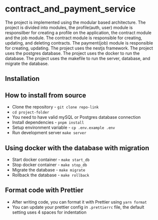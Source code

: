 # contract_and_payment_service
The project is implemented using the modular based architecture. The project is divided into modules, the profile(auth, user) module is responsilber for creating a profile on the application, the contract module and the job module. The contract module is responsible for creating, updating, and deleting contracts. The payment(job) module is responsible for creating, updating. The project uses the nestjs framework. The project uses the postgres database. The project uses the docker to run the database. The project uses the makefile to run the server, database, and migrate the database.

## Installation

## How to install from source
- Clone the repository - `git clone repo-link`
- `cd project-folder`
- You need to have valid mySQL or Postgres database connection
- Install dependencies - `pnpm install`
- Setup environment variable - `cp .env.example .env`
- Run development server `make server`

## Using docker with the database with migration
- Start docker container - `make start_db`
- Stop docker container - `make stop_db`
- Migrate the database - `make migrate`
- Rollback the database - `make rollback`

## Format code with Prettier
- After writing code, you can format it with Prettier using `yarn format`
- You can update your prettier config in `.prettierrc` file, the default setting uses 4 spaces for indentation


